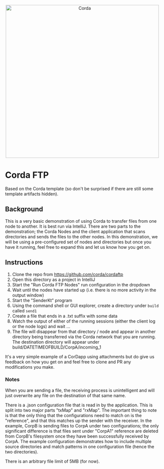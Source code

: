 <p align="center">
  <img src="https://www.corda.net/wp-content/uploads/2016/11/fg005_corda_b.png" alt="Corda" width="500">
</p>

# Corda FTP

Based on the Corda template (so don't be surprised if there are still some template artifacts hidden).

## Background

This is a very basic demonstration of using Corda to transfer files from one node to another. It is best run via
IntelliJ. There are two parts to the demonstration; the Corda Nodes and the client application that scans directories
and sends the files to the other nodes. In this demonstration, we will be using a pre-configured set of nodes and
directories but once you have it running, feel free to expand this and let us know how you get on.

## Instructions

1. Clone the repo from https://github.com/corda/cordaftp
2. Open this directory as a project in IntelliJ
3. Start the "Run Corda FTP Nodes" run configuration in the dropdown
4. Wait until the nodes have started up (i.e. there is no more activity in the output window)
5. Start the "SenderKt" program
6. Using the command shell or GUI explorer, create a directory under `build` called `send1`
7. Create a file that ends in a .txt suffix with some data
8. Watch the output of either of the running sessions (either the client log or the node logs) and wait ...
9. The file will disappear from that directory / node and appear in another directory being transferred via the Corda 
   network that you are running. The destination directory will appear under build/DATETIMEOFBUILD/CorpA/incoming_1


It's a very simple example of a CorDapp using attachments but do give us feedback on how you get on and feel free to clone and PR any modifications you make.

### Notes

When you are sending a file, the receiving process is unintelligent and will just overwrite any file on the destination of that same name.

There is a .json configuration file that is read in by the application. This is split into two major parts "txMap" and "rxMap". The important thing to note is that the only thing that the configurations need to match on is the "reference", and that this matches up the sender with the receiver. In the example, CorpB is sending files to CorpA under two configurations; the only significant difference is that files sent under "CorpA1" reference are deleted from CorpB's filesystem once they have been successfully received by CorpA. The example configuration demonstrates how to include multiple source directories and match patterns in one configuration file (hence the two directories).

There is an arbitrary file limit of 5MB (for now).



